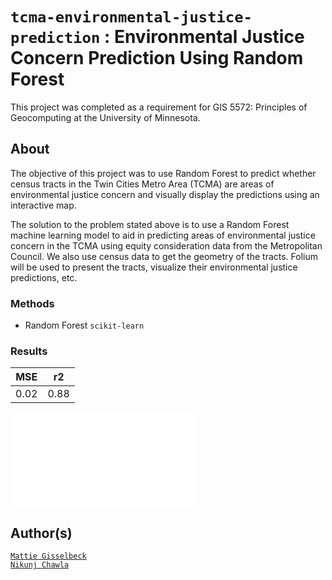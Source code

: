# `tcma-environmental-justice-prediction` : Environmental Justice Concern Prediction Using Random Forest


This project was completed as a requirement for GIS 5572: Principles of Geocomputing at the University of Minnesota.

## About

The objective of this project was to use Random Forest to predict whether census tracts in the
Twin Cities Metro Area (TCMA) are areas of environmental justice concern and visually display the predictions using an interactive map.

The solution to the problem stated above is to use a Random Forest machine learning model to aid in predicting areas of environmental justice concern in the TCMA using equity consideration data from the Metropolitan Council. We also use census data to get the geometry of the tracts. Folium will be used to present the tracts, visualize their environmental justice predictions, etc.

### Methods
- Random Forest `scikit-learn`

### Results 

| MSE  | r2 |
| ---- | ------- |
| 0.02  |  0.88  |

![results](file:///Users/mattiegisselbeck/Documents/GitHub/tcma-environmental-justice-prediction/notebooks/ej_prediction_map.html)

## Author(s)


[`Mattie Gisselbeck`](https://github.com/mattiegisselbeck)
<br>
[`Nikunj Chawla`](https://github.com/nik312123)
